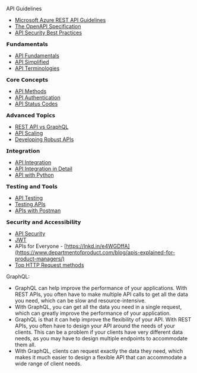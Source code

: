 API Guidelines
  -  [Microsoft Azure REST API Guidelines](https://github.com/microsoft/api-guidelines/blob/vNext/azure/Guidelines.md)
  -  [The OpenAPI Specification](https://github.com/OAI/OpenAPI-Specification)
  -  [API Security Best Practices](https://www.linkedin.com/pulse/api-security-best-practices-archie-jackson--8q32f)

𝗙𝘂𝗻𝗱𝗮𝗺𝗲𝗻𝘁𝗮𝗹𝘀
  - [API Fundamentals ](https://lnkd.in/e8eMet_k)
  - [API Simplified ](https://lnkd.in/er9JiGxw) 
  - [API Terminologies](https://lnkd.in/eRsPMzpd)

𝗖𝗼𝗿𝗲 𝗖𝗼𝗻𝗰𝗲𝗽𝘁𝘀
  - [API Methods](https://lnkd.in/ey9v7-hU) 
  - [API Authentication ](https://lnkd.in/eNPfpAdE)
  - [API Status Codes ](https://lnkd.in/egXizUrS)


𝗔𝗱𝘃𝗮𝗻𝗰𝗲𝗱 𝗧𝗼𝗽𝗶𝗰𝘀
  - [REST API vs GraphQL ](https://lnkd.in/eZHREdgC)
  - [API Scaling ](https://lnkd.in/e3mZSvmn)
  - [Developing Robust APIs ](https://lnkd.in/eBXzbFyg)

𝗜𝗻𝘁𝗲𝗴𝗿𝗮𝘁𝗶𝗼𝗻
  - [API Integration ](https://lnkd.in/eDASPP5m)
  - [API Integration in Detail ](https://snipcart.com/blog/integrating-apis-introduction)
  - [API with Python ](https://lnkd.in/eM23ah2y)

𝗧𝗲𝘀𝘁𝗶𝗻𝗴 𝗮𝗻𝗱 𝗧𝗼𝗼𝗹𝘀
  - [API Testing ](https://lnkd.in/emgmWJqH)
  - [Testing APIs ](https://lnkd.in/eCPnGTGi)
  - [APIs with Postman ](https://lnkd.in/ezue3d4B)

𝗦𝗲𝗰𝘂𝗿𝗶𝘁𝘆 𝗮𝗻𝗱 𝗔𝗰𝗰𝗲𝘀𝘀𝗶𝗯𝗶𝗹𝗶𝘁𝘆
  - [API Security ](https://lnkd.in/e79ZYfPa)
  - [JWT](https://www.linkedin.com/posts/brijpandeyji_what-is-jwt-simply-put-its-a-secure-way-activity-7269205772788498432-xcGa?utm_source=share&utm_medium=member_desktop)
  - APIs for Everyone - [https://lnkd.in/e4WGDffA](https://www.departmentofproduct.com/blog/apis-explained-for-product-managers/)
  - [Top HTTP Request methods](https://media.licdn.com/dms/image/v2/D4E22AQFP_VoMQYUbuQ/feedshare-shrink_800/feedshare-shrink_800/0/1726862477461?e=1729728000&v=beta&t=TZcoi_katvGJk9MaJwBWEhjU2Q92rpI7E46qkV6Yn3U)

GraphQL:
- GraphQL can help improve the performance of your applications. With REST APIs, you often have to make multiple API calls to get all the data you need, which can be slow and resource-intensive.
- With GraphQL, you can get all the data you need in a single request, which can greatly improve the performance of your application.
- GraphQL is that it can help improve the flexibility of your API. With REST APIs, you often have to design your API around the needs of your clients. This can be a problem if your clients have very different data needs, as you may have to design multiple endpoints to accommodate them all.
- With GraphQL, clients can request exactly the data they need, which makes it much easier to design a flexible API that can accommodate a wide range of client needs.

